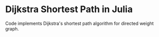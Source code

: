 # Dijkstra Shortest Path in Julia
Code implements Dijkstra's shortest path algorithm for directed weight graph.
